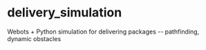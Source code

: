# delivery_simulation
Webots + Python simulation for delivering packages -- pathfinding, dynamic obstacles
